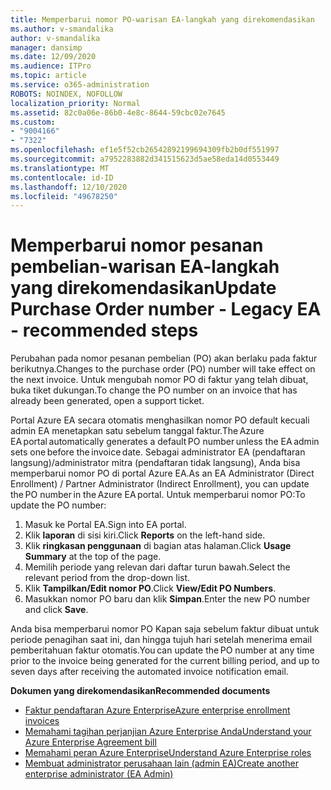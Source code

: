 ```yaml
---
title: Memperbarui nomor PO-warisan EA-langkah yang direkomendasikan
ms.author: v-smandalika
author: v-smandalika
manager: dansimp
ms.date: 12/09/2020
ms.audience: ITPro
ms.topic: article
ms.service: o365-administration
ROBOTS: NOINDEX, NOFOLLOW
localization_priority: Normal
ms.assetid: 82c0a06e-86b0-4e8c-8644-59cbc02e7645
ms.custom:
- "9004166"
- "7322"
ms.openlocfilehash: ef1e5f52cb26542892199694309fb2b0df551997
ms.sourcegitcommit: a7952283882d341515623d5ae58eda14d0553449
ms.translationtype: MT
ms.contentlocale: id-ID
ms.lasthandoff: 12/10/2020
ms.locfileid: "49678250"
---
```

# <a name="update-purchase-order-number---legacy-ea---recommended-steps"></a><span data-ttu-id="67a8f-102">Memperbarui nomor pesanan pembelian-warisan EA-langkah yang direkomendasikan</span><span class="sxs-lookup"><span data-stu-id="67a8f-102">Update Purchase Order number - Legacy EA - recommended steps</span></span>

<span data-ttu-id="67a8f-103">Perubahan pada nomor pesanan pembelian (PO) akan berlaku pada faktur berikutnya.</span><span class="sxs-lookup"><span data-stu-id="67a8f-103">Changes to the purchase order (PO) number will take effect on the next invoice.</span></span> <span data-ttu-id="67a8f-104">Untuk mengubah nomor PO di faktur yang telah dibuat, buka tiket dukungan.</span><span class="sxs-lookup"><span data-stu-id="67a8f-104">To change the PO number on an invoice that has already been generated, open a support ticket.</span></span> 

<span data-ttu-id="67a8f-105">Portal Azure EA secara otomatis menghasilkan nomor PO default kecuali admin EA menetapkan satu sebelum tanggal faktur.</span><span class="sxs-lookup"><span data-stu-id="67a8f-105">The Azure EA portal automatically generates a default PO number unless the EA admin sets one before the invoice date.</span></span> <span data-ttu-id="67a8f-106">Sebagai administrator EA (pendaftaran langsung)/administrator mitra (pendaftaran tidak langsung), Anda bisa memperbarui nomor PO di portal Azure EA.</span><span class="sxs-lookup"><span data-stu-id="67a8f-106">As an EA Administrator (Direct Enrollment) / Partner Administrator (Indirect Enrollment), you can update the PO number in the Azure EA portal.</span></span> <span data-ttu-id="67a8f-107">Untuk memperbarui nomor PO:</span><span class="sxs-lookup"><span data-stu-id="67a8f-107">To update the PO number:</span></span>

1. <span data-ttu-id="67a8f-108">Masuk ke Portal EA.</span><span class="sxs-lookup"><span data-stu-id="67a8f-108">Sign into EA portal.</span></span>
2. <span data-ttu-id="67a8f-109">Klik **laporan** di sisi kiri.</span><span class="sxs-lookup"><span data-stu-id="67a8f-109">Click **Reports** on the left-hand side.</span></span>
3. <span data-ttu-id="67a8f-110">Klik **ringkasan penggunaan** di bagian atas halaman.</span><span class="sxs-lookup"><span data-stu-id="67a8f-110">Click **Usage Summary** at the top of the page.</span></span>
4. <span data-ttu-id="67a8f-111">Memilih periode yang relevan dari daftar turun bawah.</span><span class="sxs-lookup"><span data-stu-id="67a8f-111">Select the relevant period from the drop-down list.</span></span>
5. <span data-ttu-id="67a8f-112">Klik **Tampilkan/Edit nomor PO**.</span><span class="sxs-lookup"><span data-stu-id="67a8f-112">Click **View/Edit PO Numbers**.</span></span>
6. <span data-ttu-id="67a8f-113">Masukkan nomor PO baru dan klik **Simpan**.</span><span class="sxs-lookup"><span data-stu-id="67a8f-113">Enter the new PO number and click **Save**.</span></span>

<span data-ttu-id="67a8f-114">Anda bisa memperbarui nomor PO Kapan saja sebelum faktur dibuat untuk periode penagihan saat ini, dan hingga tujuh hari setelah menerima email pemberitahuan faktur otomatis.</span><span class="sxs-lookup"><span data-stu-id="67a8f-114">You can update the PO number at any time prior to the invoice being generated for the current billing period, and up to seven days after receiving the automated invoice notification email.</span></span> 

<span data-ttu-id="67a8f-115">**Dokumen yang direkomendasikan**</span><span class="sxs-lookup"><span data-stu-id="67a8f-115">**Recommended documents**</span></span>

- [<span data-ttu-id="67a8f-116">Faktur pendaftaran Azure Enterprise</span><span class="sxs-lookup"><span data-stu-id="67a8f-116">Azure enterprise enrollment invoices</span></span>](https://docs.microsoft.com/azure/cost-management-billing/manage/ea-portal-enrollment-invoices) 
- [<span data-ttu-id="67a8f-117">Memahami tagihan perjanjian Azure Enterprise Anda</span><span class="sxs-lookup"><span data-stu-id="67a8f-117">Understand your Azure Enterprise Agreement bill</span></span>](https://docs.microsoft.com/azure/cost-management-billing/understand/review-enterprise-agreement-bill)  
- [<span data-ttu-id="67a8f-118">Memahami peran Azure Enterprise</span><span class="sxs-lookup"><span data-stu-id="67a8f-118">Understand Azure Enterprise roles</span></span>](https://docs.microsoft.com/azure/cost-management-billing/manage/understand-ea-roles#add-a-new-enterprise-administrator) 
- [<span data-ttu-id="67a8f-119">Membuat administrator perusahaan lain (admin EA)</span><span class="sxs-lookup"><span data-stu-id="67a8f-119">Create another enterprise administrator (EA Admin)</span></span>](https://docs.microsoft.com/azure/cost-management-billing/manage/ea-portal-administration#create-another-enterprise-administrator)
